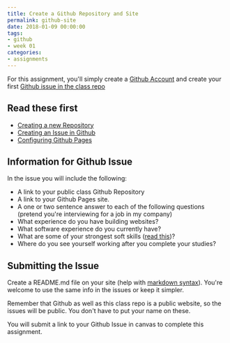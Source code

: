 ```yaml
---
title: Create a Github Repository and Site
permalink: github-site
date: 2018-01-09 00:00:00
tags:
- github
- week 01
categories:
- assignments
---
```

For this assignment, you'll simply create a [Github Account](http://github.com) and create your first [Github issue in the class repo](https://github.com/planetoftheweb/fid/issues)

<!-- more -->

## Read these first

- [Creating a new Repository](https://help.github.com/articles/creating-a-new-repository) 
- [Creating an Issue in Github](https://help.github.com/articles/creating-an-issue/)
- [Configuring Github Pages](https://help.github.com/articles/configuring-a-publishing-source-for-github-pages/)

## Information for Github Issue

In the issue you will include the following:

- A link to your public class Github Repository
- A link to your Github Pages site.
- A one or two sentence answer to each of the following questions (pretend you're interviewing for a job in my company)
- What experience do you have building websites?
- What software experience do you currently have?
- What are some of your strongest soft skills ([read this](https://www.linkedin.com/pulse/skills-companies-need-most-2018-courses-get-them-paul-petrone))?
- Where do you see yourself working after you complete your studies?

## Submitting the Issue

Create a README.md file on your site (help with [markdown syntax](https://help.github.com/articles/basic-writing-and-formatting-syntax/)). You're welcome to use the same info in the issues or keep it simpler.

Remember that Github as well as this class repo is a public website, so the issues will be public. You don't have to put your name on these.

You will submit a link to your Github Issue in canvas to complete this assignment.